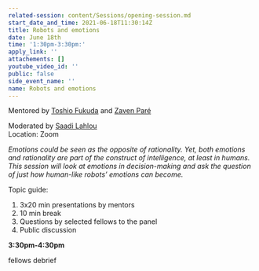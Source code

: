 ```yaml
---
related-session: content/Sessions/opening-session.md
start_date_and_time: 2021-06-18T11:30:14Z
title: Robots and emotions
date: June 18th
time: '1:30pm-3:30pm:'
apply_link: ''
attachements: []
youtube_video_id: ''
public: false
side_event_name: ''
name: Robots and emotions
---
```


Mentored by [Toshio Fukuda](/mentors#fukuda) and [Zaven Paré](/mentors#par)

Moderated by [Saadi Lahlou](/about/ica4#lahlou)  
Location: Zoom

_Emotions could be seen as the opposite of rationality. Yet, both emotions and rationality are part of the construct of intelligence, at least in humans. This session will look at emotions in decision-making and ask the question of just how human-like robots’ emotions can become._

Topic guide:

1. 3x20 min presentations by mentors
2. 10 min break
3. Questions by selected fellows to the panel
4. Public discussion

**3:30pm-4:30pm**

fellows debrief
